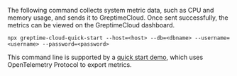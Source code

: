 
The following command collects system metric data, such as CPU and memory usage, and sends it to GreptimeCloud. Once sent successfully, the metrics can be viewed on the GreptimeCloud dashboard.

```shell
npx greptime-cloud-quick-start --host=<host> --db=<dbname> --username=<username> --password=<password>
```

This command line is supported by a [quick start demo](https://github.com/GreptimeCloudStarters/quick-start-node-js), which uses OpenTelemetry Protocol to export metrics.
